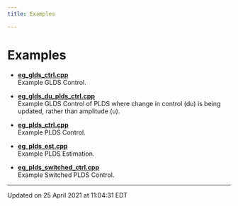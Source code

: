 ```yaml
---
title: Examples

---
```


# Examples







- **[eg_glds_ctrl.cpp](/lds-ctrl-est/docs/api/examples/eg_glds_ctrl_8cpp-example/#example-eg_glds_ctrl.cpp)** <br>Example GLDS Control. 





- **[eg_glds_du_plds_ctrl.cpp](/lds-ctrl-est/docs/api/examples/eg_glds_du_plds_ctrl_8cpp-example/#example-eg_glds_du_plds_ctrl.cpp)** <br>Example GLDS Control of PLDS where change in control (du) is being updated, rather than amplitude (u). 





- **[eg_plds_ctrl.cpp](/lds-ctrl-est/docs/api/examples/eg_plds_ctrl_8cpp-example/#example-eg_plds_ctrl.cpp)** <br>Example PLDS Control. 





- **[eg_plds_est.cpp](/lds-ctrl-est/docs/api/examples/eg_plds_est_8cpp-example/#example-eg_plds_est.cpp)** <br>Example PLDS Estimation. 





- **[eg_plds_switched_ctrl.cpp](/lds-ctrl-est/docs/api/examples/eg_plds_switched_ctrl_8cpp-example/#example-eg_plds_switched_ctrl.cpp)** <br>Example Switched PLDS Control. 





-------------------------------

Updated on 25 April 2021 at 11:04:31 EDT
